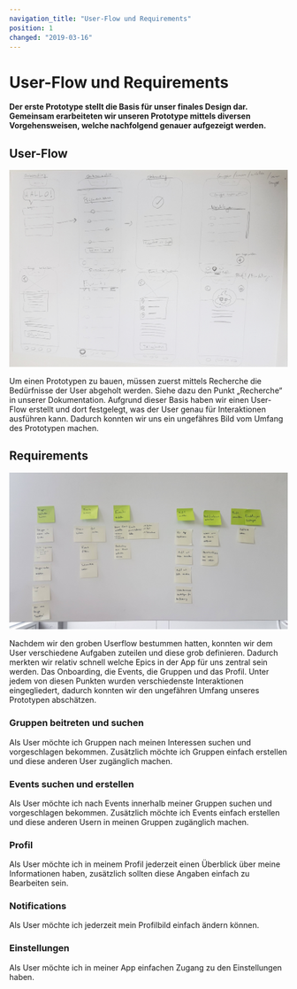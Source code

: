 ```yaml
---
navigation_title: "User-Flow und Requirements"
position: 1
changed: "2019-03-16"
---
```


# User-Flow und Requirements
**Der erste Prototype stellt die Basis für unser finales Design dar. Gemeinsam erarbeiteten wir unseren Prototype mittels diversen Vorgehensweisen, welche nachfolgend genauer aufgezeigt werden.**


## User-Flow

![User Flow](_media/userflow.jpg)

Um einen Prototypen zu bauen, müssen zuerst mittels Recherche die Bedürfnisse der User abgeholt werden. Siehe dazu den Punkt „Recherche“ in unserer Dokumentation. Aufgrund dieser Basis haben wir einen User-Flow erstellt und dort festgelegt, was der User genau für Interaktionen ausführen kann. Dadurch konnten wir uns ein ungefähres Bild vom Umfang des Prototypen machen.

## Requirements

![Requirements](_media/requirements.jpg)

Nachdem wir den groben Userflow bestummen hatten, konnten wir dem User verschiedene Aufgaben zuteilen und diese grob definieren. Dadurch merkten wir relativ schnell welche Epics in der App für uns zentral sein werden. Das Onboarding, die Events, die Gruppen und das Profil. Unter jedem von diesen Punkten wurden verschiedenste Interaktionen eingegliedert, dadurch konnten wir den ungefähren Umfang unseres Prototypen abschätzen. 

### Gruppen beitreten und suchen
Als User möchte ich Gruppen nach meinen Interessen suchen und vorgeschlagen bekommen. Zusätzlich möchte ich Gruppen einfach erstellen und diese anderen User zugänglich machen. 

### Events suchen und erstellen
Als User möchte ich nach Events innerhalb meiner Gruppen suchen und vorgeschlagen bekommen. Zusätzlich möchte ich Events einfach erstellen und diese anderen Usern in meinen Gruppen zugänglich machen.


### Profil
Als User möchte ich in meinem Profil jederzeit einen Überblick über meine Informationen haben, zusätzlich sollten diese Angaben einfach zu Bearbeiten sein.

### Notifications
Als User möchte ich jederzeit mein Profilbild einfach ändern können.

### Einstellungen
Als User möchte ich in meiner App einfachen Zugang zu den Einstellungen haben. 
